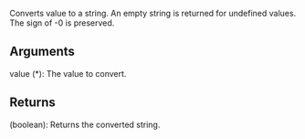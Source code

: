 Converts value to a string. An empty string is returned for undefined values. The sign of -0 is preserved.


## Arguments
value (*): The value to convert.


## Returns
(boolean): Returns the converted string.
